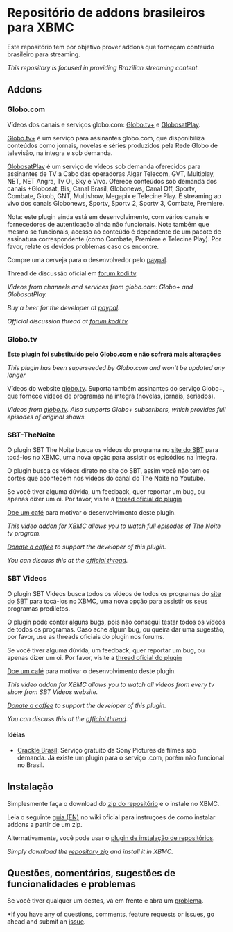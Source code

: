 Repositório de addons brasileiros para XBMC
================================

Este repositório tem por objetivo prover addons que forneçam conteúdo
brasileiro para streaming.

*This repository is focused in providing Brazilian streaming content.*

## Addons

### Globo.com

Vídeos dos canais e serviços globo.com: [Globo.tv+][globotvplus] e [GlobosatPlay][globoplay].

[Globo.tv+][globotvplus] é um serviço para assinantes globo.com, que disponibiliza
conteúdos como jornais, novelas e séries produzidos pela Rede Globo de
televisão, na íntegra e sob demanda.

[GlobosatPlay][globoplay] é um serviço de vídeos sob demanda oferecidos para assinantes
de TV a Cabo das operadoras Algar Telecom, GVT, Multiplay, NET, NET Angra, Tv
Oi, Sky e Vivo. Oferece conteúdos sob demanda dos canais +Globosat, Bis, Canal
Brasil, Globonews, Canal Off, Sportv, Combate, Gloob, GNT, Multishow, Megapix e
Telecine Play. E streaming ao vivo dos canais Globonews, Sportv, Sportv 2,
Sportv 3, Combate, Premiere.

Nota: este plugin ainda está em desenvolvimento, com vários canais e
fornecedores de autenticação ainda não funcionais. Note também que mesmo se
funcionais, acesso ao conteúdo é dependente de um pacote de assinatura
correspondente (como Combate, Premiere e Telecine Play). Por favor, relate os
devidos problemas caso os encontre.

Compre uma cerveja para o desenvolvedor pelo [paypal][paypalVitorHirota].

Thread de discussão oficial em [forum.kodi.tv][kodiGlobo].

*Videos from channels and services from globo.com: Globo+ and GlobosatPlay.*

*Buy a beer for the developer at [paypal][paypalVitorHirota].*

*Official discussion thread at [forum.kodi.tv][kodiGlobo].*

### Globo.tv

**Este plugin foi substituído pelo Globo.com e não sofrerá mais alterações**

*This plugin has been superseeded by Globo.com and won't be updated any longer*

Vídeos do website [globo.tv][globotv]. Suporta também assinantes do serviço Globo+,
que fornece vídeos de programas na íntegra (novelas, jornais, seriados).

*Videos from [globo.tv][globotv]. Also supports Globo+ subscribers, which provides
full episodes of original shows.*

### SBT-TheNoite

O plugin SBT The Noite busca os vídeos do programa no [site do SBT][thenoite] para 
tocá-los no XBMC, uma nova opção para assistir os episódios na Íntegra.

O plugin busca os vídeos direto no site do SBT, assim você não tem os cortes que acontecem 
nos vídeos do canal do The Noite no Youtube.

Se você tiver alguma dúvida, um feedback, quer reportar um bug, ou apenas dizer um oi. 
Por favor, visite a [thread oficial do plugin][thenoite.forum]

[Doe um café][thenoite.donate] para motivar o desenvolvimento deste plugin.

*This video addon for XBMC allows you to watch full episodes of The Noite
tv program.*

*[Donate a coffee][thenoite.donate] to support the developer of this plugin.*

*You can discuss this at the [official thread][thenoite.forum].*

### SBT Videos

O plugin SBT Videos busca todos os vídeos de todos os programas do [site do SBT][sbtvideos] 
para tocá-los no XBMC, uma nova opção para assistir os seus programas prediletos.

O plugin pode conter alguns bugs, pois não consegui testar todos os vídeos de todos os 
programas. Caso ache algum bug, ou queira dar uma sugestão, por favor, use as threads 
oficiais do plugin nos forums.

Se você tiver alguma dúvida, um feedback, quer reportar um bug, ou apenas dizer um oi. 
Por favor, visite a [thread oficial do plugin][sbtvideos.forum]

[Doe um café][thenoite.donate] para motivar o desenvolvimento deste plugin.

*This video addon for XBMC allows you to watch all videos from every tv show from SBT 
Videos website.*

*[Donate a coffee][thenoite.donate] to support the developer of this plugin.*

*You can discuss this at the [official thread][sbtvideos.forum].*


#### Idéias

* [Crackle Brasil](http://www.crackle.com.br/):
Serviço gratuito da Sony Pictures de filmes sob demanda. Já existe um plugin
para o serviço .com, porém não funcional no Brasil.

## Instalação

Simplesmente faça o download do [zip do repositório][repozip] e o instale no XBMC.

Leia o seguinte [guia (EN)][install] no wiki oficial para instruçoes de como
instalar addons a partir de um zip.

Alternativamente, você pode usar o [plugin de instalação de repositórios][repoinstallplugin].

*Simply download the [repository zip][repozip] and install it in XBMC.*

## Questões, comentários, sugestões de funcionalidades e problemas

Se você tiver qualquer um destes, vá em frente e abra um [problema][issues].

*If you have any of questions, comments, feature requests or issues, go ahead
and submit an [issue][issues].



[repozip]: https://bitbucket.org/vitorhirota/repository.brazilian.xbmc-addons/downloads/repository.brazilian.xbmc-addons-1.0.0.zip
[issues]: https://bitbucket.org/vitorhirota/repository.brazilian.xbmc-addons/issues
[install]: http://wiki.xbmc.org/index.php?title=Add-ons#How_to_install_from_zip
[repoinstallplugin]: http://passion-xbmc.org/addons/?Page=View&ID=plugin.program.repo.installer
[globotv]: http://globotv.globo.com
[globotvplus]: http://globotv.globo.com/mais/
[globoplay]: http://globosatplay.globo.com/
[paypalVitorHirota]: https://www.paypal.com/cgi-bin/webscr?cmd=_donations&business=C4DH8F642RYEG&lc=US&item_name=Vitor%20Hirota&currency_code=USD&bn=PP%2dDonationsBF%3abtn_donate_SM%2egif%3aNonHosted
[kodiGlobo]: http://forum.kodi.tv/showthread.php?tid=201846
[thenoite]: http://www.sbt.com.br/thenoite/
[thenoite.forum]: http://forum.kodi.tv/showthread.php?tid=203103
[thenoite.donate]: https://www.paypal.com/cgi-bin/webscr?cmd=_s-xclick&hosted_button_id=VAVLZEHSKPF6L
[sbtvideos]: http://www.sbt.com.br/sbtvideos/
[sbtvideos.forum]: http://forum.kodi.tv/showthread.php?tid=218591